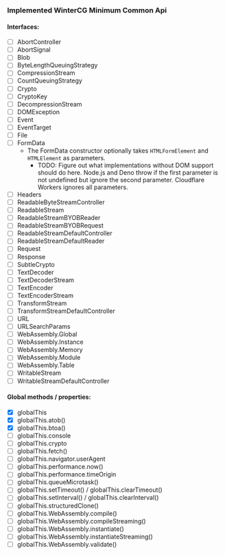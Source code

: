

### Implemented WinterCG Minimum Common Api

#### Interfaces:

- [ ] AbortController
- [ ] AbortSignal
- [ ] Blob
- [ ] ByteLengthQueuingStrategy
- [ ] CompressionStream
- [ ] CountQueuingStrategy
- [ ] Crypto
- [ ] CryptoKey
- [ ] DecompressionStream
- [ ] DOMException
- [ ] Event
- [ ] EventTarget
- [ ] File
- [ ] FormData
  - The FormData constructor optionally takes `HTMLFormElement` and `HTMLElement` as parameters.
    - TODO: Figure out what implementations without DOM support should do here. Node.js and Deno throw if the first parameter is not undefined but ignore the second parameter. Cloudflare Workers ignores all parameters.
- [ ] Headers
- [ ] ReadableByteStreamController
- [ ] ReadableStream
- [ ] ReadableStreamBYOBReader
- [ ] ReadableStreamBYOBRequest
- [ ] ReadableStreamDefaultController
- [ ] ReadableStreamDefaultReader
- [ ] Request
- [ ] Response
- [ ] SubtleCrypto
- [ ] TextDecoder
- [ ] TextDecoderStream
- [ ] TextEncoder
- [ ] TextEncoderStream
- [ ] TransformStream
- [ ] TransformStreamDefaultController
- [ ] URL
- [ ] URLSearchParams
- [ ] WebAssembly.Global
- [ ] WebAssembly.Instance
- [ ] WebAssembly.Memory
- [ ] WebAssembly.Module
- [ ] WebAssembly.Table
- [ ] WritableStream
- [ ] WritableStreamDefaultController

#### Global methods / properties:

- [x] globalThis
- [x] globalThis.atob()
- [x] globalThis.btoa()
- [ ] globalThis.console
- [ ] globalThis.crypto
- [ ] globalThis.fetch()
- [ ] globalThis.navigator.userAgent
- [ ] globalThis.performance.now()
- [ ] globalThis.performance.timeOrigin
- [ ] globalThis.queueMicrotask()
- [ ] globalThis.setTimeout() / globalThis.clearTimeout()
- [ ] globalThis.setInterval() / globalThis.clearInterval()
- [ ] globalThis.structuredClone()
- [ ] globalThis.WebAssembly.compile()
- [ ] globalThis.WebAssembly.compileStreaming()
- [ ] globalThis.WebAssembly.instantiate()
- [ ] globalThis.WebAssembly.instantiateStreaming()
- [ ] globalThis.WebAssembly.validate()
